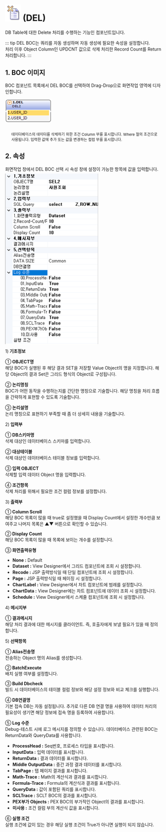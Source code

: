 # <img class="iconB" src="../../.vuepress/public/documentation/service-model/BOC/DataBaseBOC/DEL.png" style="width:50px;"> (DEL) <br/>
DB Table에 대한 Delete 처리를 수행하는 기능인 컴포넌트입니다.

<!-- Remark -->
::: tip <Badge type="tip" text="Remark" vertical="middle" /> 
DEL BOC는 쿼리를 자동 생성하며 자동 생성에 필요한 속성을 설정합니다. <br/>
처리 이후 Object Column인 UPDCNT 값으로 삭제 처리한 Record Count를 Return 처리합니다.
:::
<!-- -->

## 1. BOC 이미지
BOC 컴포넌트 목록에서 DEL BOC를 선택하여 Drag-Drop으로 화면작업 영역에 디자인합니다. <br/>
<div class="boc"> 
  <img src="../../.vuepress/public/documentation/service-model/BOC/DataBaseBOC/DelBoc.png" style="width:150px;"> 
<div style="margin-top: 24px; margin-left: 20px; font-size: 12px;">
<span class="bocEX bocY2" style="margin-bottom: 1px;">데이터베이스의 데이터를 삭제하기 위한 조건 Column 부를 표시합니다. 
Where 절의 조건으로 사용됩니다.</span>
<span class="bocEX bocW">입력한 값에 추가 또는 값을 변경하는 컬럼 부를 표시합니다.</span></div>
</div>

## 2. 속성
화면작업 창에서 DEL BOC 선택 시 속성 창에 설정이 가능한 항목에 값을 입력합니다.<br/>
<img src="../../.vuepress/public/documentation/service-model/BOC/DataBaseBOC/Property(7).png"  class="boxBorder" style="position: relative;top: 5px; width:300px;"> <br/>

<span class="font20">1)</span><b class="font20"> 기초정보</b> <br/>

<span class="font18">①</span><b class="font18"> OBJECT명 </b> <br/>
해당 BOC가 실행된 후 해당 결과 SET을 저장할 Value Object의 명을 지정합니다. 해당 Object의 결과 Set은 그리드 형식의 Object로 구성됩니다.

<span class="font18">②</span><b class="font18"> 논리명칭 </b> <br/>
BOC가 어떤 동작을 수행하는지를 간단한 명칭으로 기술합니다. 해당 명칭을 처리 흐름을 간략하게 표현할 수 있도록 기술합니다.

<span class="font18">③</span><b class="font18"> 논리설명 </b> <br/>
논리 명칭으로 표현하기 부족할 때 좀 더 상세히 내용을 기술합니다.

<span class="font20">2)</span><b class="font20"> 입력부</b> <br/>

<span class="font18">①</span><b class="font18"> DB스키마명 </b> <br/>
삭제 대상인 데이터베이스 스키마를 입력합니다.

<span class="font18">②</span><b class="font18"> 대상테이블 </b> <br/>
삭제 대상인 데이터베이스 테이블 정보를 입력합니다.

<span class="font18">③</span><b class="font18"> 입력 OBJECT </b> <br/>
삭제할 입력 데이터 Object 명을 입력합니다.

<span class="font18">④</span><b class="font18"> 조건항목 </b> <br/>
삭제 처리를 위해서 필요한 조건 컬럼 정보를 설정합니다.

<span class="font20">3)</span><b class="font20"> 출력부</b> <br/>

<span class="font18">①</span><b class="font18"> Column Scroll </b> <br/>
해당 BOC 목록이 많을 때 true로 설정했을 때 Display Count에서 설정한 개수만큼 보여주고 나머지 목록은 <span class="btnR">▲▼</span> 버튼으로 확인할 수 있습니다.

<span class="font18">②</span><b class="font18"> Display Count </b> <br/>
해당 BOC 목록이 많을 때 목록에 보이는 개수를 설정합니다.

<span class="font18">③</span><b class="font18"> 화면출력유형 </b> <br/>
- <b>None :</b> Default
- <b>Dataset :</b> View Designer에서 그리드 컴포넌트에 조회 시 설정합니다.
- <b>Recode :</b> JSP 출력방식일 때 단일 컴포넌트에 조회 시 설정합니다.
- <b>Page :</b> JSP 출력방식일 때 페이징 시 설정합니다.
- <b>ChartLabel :</b> View Designer에서 차트 컴포넌트에 범례를 설정합니다.
- <b>ChartData :</b> View Designer에는 차트 컴포넌트에 데이터 조회 시 설정합니다.
- <b>Schedule :</b> View Designer에서 스케줄 컴포넌트에 조회 시 설정합니다.

<span class="font20">4)</span><b class="font20"> 메시지부</b> <br/>

<span class="font18">①</span><b class="font18"> 결과메시지 </b> <br/>
해당 처리 결과에 대한 메시지를 클라이언트. 즉, 호출자에게 보낼 필요가 있을 때 정의합니다.<br/>

<span class="font20">5)</span><b class="font20"> 선택항목</b> <br/>

<span class="font18">①</span><b class="font18"> Alias전송명 </b> <br/>
전송하는 Object 명의 Alias를 생성합니다.

<span class="font18">②</span><b class="font18"> BatchExecute </b> <br/>
배치 실행 여부를 설정합니다.

<span class="font18">③</span><b class="font18"> Build Dbcheck </b> <br/>
빌드 시 데이터베이스의 테이블 컬럼 정보와 해당 설정 정보와 비교 체크를 실행합니다.

<span class="font18">④</span><b class="font18"> DB연결명 </b> <br/>
기본 접속 DB는 자동 설정됩니다. 추가로 다른 DB 연결 명을 사용하여 데이터 처리의 필요성이 생기면 해당 정보에 접속 명을 등록하여 사용합니다.

<span class="font18">⑤</span><b class="font18"> Log 수준 </b> <br/>
Debug-테스트 시에 로그 메시지를 정의할 수 있습니다. 데이터베이스 관련된 BOC는 ReturnData와 QueryData를 사용합니다.
- <b>ProcessHead :</b> Seq번호, 프로세스 타입을 표시합니다.
- <b>InputData :</b> 입력 데이터를 표시합니다.
- <b>ReturnData :</b> 결과 데이터를 표시합니다.
- <b>Middle OutputData :</b> 중간 과정 결과 데이터를 표시합니다.
- <b>TabPage :</b> 탭 페이지 결과를 표시합니다.
- <b>Math-Trace :</b> Math의 계산식과 결과를 표시합니다.
- <b>Formula-Trace :</b> Formula의 계산식과 결과를 표시합니다.
- <b>QueryData :</b> 값이 포함된 쿼리를 표시합니다.
- <b>SCLTrace :</b> SCLT BOC의 결과를 표시합니다.
- <b>PEX부가 Objects :</b> PEX BOC의 부가적인 Object의 결과를 표시합니다.
- <b>미사용 :</b> 조건 컬럼 부의 계산식 값을 표시합니다.

<span class="font18">⑥</span><b class="font18"> 실행 조건 </b> <br/>
실행 조건에 값이 있는 경우 해당 실행 조건이 True가 아니면 실행이 되지 않습니다.

<style type='sass'>
  .boc
   { display: inline-flex; }
  .bocEX 
   { display: inline-block; padding: 4.5px; position: relative; width: 100%; color: darkslategray; }
  .bocG
   { background: rgb(195, 255, 195); }
  .bocY
   { background: rgb(255, 255, 193); }
  .bocY2
   { background: #FFD700; }
  .bocP
   { background: rgb(216, 190, 228); }
  .bocW
   { background: rgb(245, 245, 245); }
  .bocG:after, .bocY:after, .bocP:after, .bocW:after, .bocY2:after
   { content: ""; border-width: 13px 0 13px 10px; border-style: solid; position: absolute; left: 100%; top: 0;  }
  .bocG:after
   { border-color: transparent transparent transparent rgb(195, 255, 195); }
  .bocY:after
   { border-color: transparent transparent transparent rgb(255, 255, 193); }
  .bocY2:after
   { border-color: transparent transparent transparent #FFD700; }
  .bocP:after
   { border-color: transparent transparent transparent rgb(216, 190, 228); }
  .bocW:after
   { border-color: transparent transparent transparent rgb(245, 245, 245); }

  .spanBtn
   { border: 1px solid #bbb;border-radius: 4px;padding: 3px;background:white; color:dimgrey; }

  .btnR
   { color:#9C3B00; }
  .labelR
   { color:red; font-weight: bold; }
  .spanEx
   { color: #00a4ff; }

  .font20
   { font-size: 20px }
  .font18
   { font-size: 18px }
  .font13
   { font-size: 13px }

  .boxBorder
   { border: 1px solid #bbb;  }
  .boxDiv
   { background: #6a8bad3b;padding:10px;border-radius: 4px; }
</style>